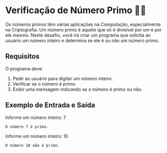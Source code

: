 # Verificação de Número Primo 🔢✨

Os números primos têm várias aplicações na Computação, especialmente na Criptografia. Um número primo é aquele que só é divisível por um e por ele mesmo. Neste desafio, você irá criar um programa que solicita ao usuário um número inteiro e determina se ele é ou não um número primo.

## Requisitos

O programa deve:

1. Pedir ao usuário para digitar um número inteiro.
2. Verificar se o número é primo.
3. Exibir uma mensagem indicando se o número é primo ou não.

## Exemplo de Entrada e Saída

Informe um número inteiro: 7

>
    O número 7 é primo.

Informe um número inteiro: 10

>
    O número 10 não é primo.



